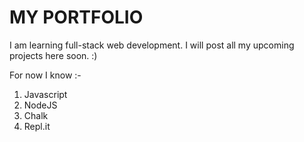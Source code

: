 # MY PORTFOLIO

I am learning full-stack web development.
I will post all my upcoming projects here soon. :)

For now I know :- 
1. Javascript
1. NodeJS
1. Chalk
1. Repl.it